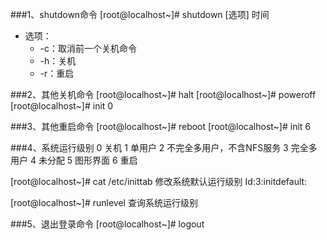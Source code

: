 
###1、shutdown命令
[root@localhost~]# shutdown [选项] 时间
- 选项：
    - -c：取消前一个关机命令
    - -h：关机
    - -r：重启

###2、其他关机命令
[root@localhost~]# halt
[root@localhost~]# poweroff
[root@localhost~]# init  0

###3、其他重启命令
[root@localhost~]# reboot
[root@localhost~]# init  6

###4、系统运行级别
0	关机
1	单用户
2	不完全多用户，不含NFS服务
3	完全多用户
4	未分配
5	图形界面
6	重启

[root@localhost~]# cat  /etc/inittab
修改系统默认运行级别
Id:3:initdefault:

[root@localhost~]# runlevel
查询系统运行级别

###5、退出登录命令
[root@localhost~]# logout
